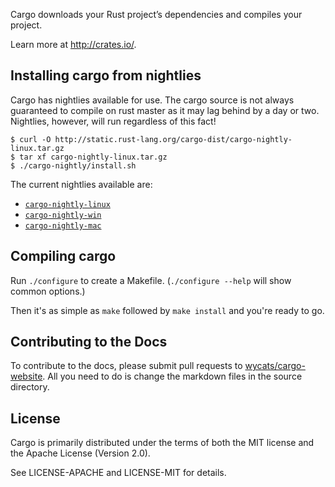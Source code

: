 Cargo downloads your Rust project’s dependencies and compiles your project.

Learn more at http://crates.io/.

## Installing cargo from nightlies

Cargo has nightlies available for use. The cargo source is not always guaranteed
to compile on rust master as it may lag behind by a day or two. Nightlies,
however, will run regardless of this fact!

```
$ curl -O http://static.rust-lang.org/cargo-dist/cargo-nightly-linux.tar.gz
$ tar xf cargo-nightly-linux.tar.gz
$ ./cargo-nightly/install.sh
```

The current nightlies available are:

* [`cargo-nightly-linux`](http://static.rust-lang.org/cargo-dist/cargo-nightly-linux.tar.gz)
* [`cargo-nightly-win`](http://static.rust-lang.org/cargo-dist/cargo-nightly-win.tar.gz)
* [`cargo-nightly-mac`](http://static.rust-lang.org/cargo-dist/cargo-nightly-mac.tar.gz)

## Compiling cargo

Run `./configure` to create a Makefile.  (`./configure --help` will show common
options.)

Then it's as simple as ```make``` followed by ```make install``` and you're
ready to go.

## Contributing to the Docs

To contribute to the docs, please submit pull requests to [wycats/cargo-website][1].
All you need to do is change the markdown files in the source directory.

[1]: https://github.com/wycats/cargo-website

## License

Cargo is primarily distributed under the terms of both the MIT license
and the Apache License (Version 2.0).

See LICENSE-APACHE and LICENSE-MIT for details.
